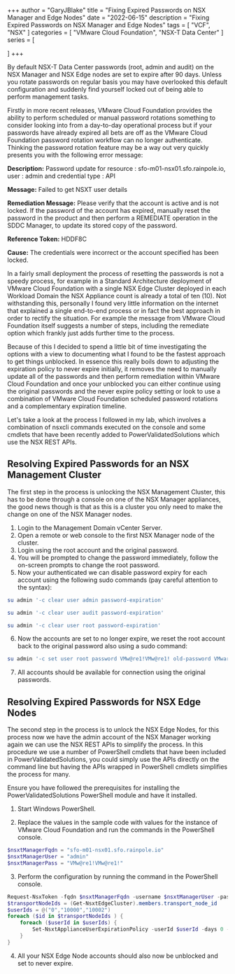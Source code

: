 +++
author = "GaryJBlake"
title = "Fixing Expired Passwords on NSX Manager and Edge Nodes"
date = "2022-06-15"
description = "Fixing Expired Passwords on NSX Manager and Edge Nodes"
tags = [
    "VCF",
    "NSX"
]
categories = [
    "VMware Cloud Foundation",
    "NSX-T Data Center"
]
series = [

]
+++

By default NSX-T Data Center passwords (root, admin and audit) on the NSX Manager and NSX Edge nodes are set to expire after 90 days. Unless you rotate passwords on regular basis you may have overlooked this default configuration and suddenly find yourself locked out of being able to perform management tasks.

Firstly in more recent releases, VMware Cloud Foundation provides the ability to perform scheduled or manual password rotations something to consider looking into from a day-to-day operational process but if your passwords have already expired all bets are off as the VMware Cloud Foundation password rotation workflow can no longer authenticate. Thinking the password rotation feature may be a way out very quickly presents you with the following error message:

**Description:** Password update for resource : sfo-m01-nsx01.sfo.rainpole.io, user : admin and credential type : API

**Message:** Failed to get NSXT user details

**Remediation Message:** Please verify that the account is active and is not locked. If the password of the account has expired, manually reset the password in the product and then perform a REMEDIATE operation in the SDDC Manager, to update its stored copy of the password.

**Reference Token:** HDDF8C

**Cause:** The credentials were incorrect or the account specified has been locked.

In a fairly small deployment the process of resetting the passwords is not a speedy process, for example in a Standard Architecture deployment of VMware Cloud Foundation with a single NSX Edge Cluster deployed in each Workload Domain the NSX Appliance count is already a total of ten (10). Not withstanding this, personally I found very little information on the internet that explained a single end-to-end process or in fact the best approach in order to rectify the situation. For example the message from VMware Cloud Foundation itself suggests a number of steps, including the remediate option which frankly just adds further time to the process.

Because of this I decided to spend a little bit of time investigating the options with a view to documenting what I found to be the fastest approach to get things unblocked. In essence this really boils down to adjusting the expiration policy to never expire initially, it removes the need to manually update all of the passwords and then perform remediation within VMware Cloud Foundation and once your unblocked you can either continue using the original passwords and the never expire policy setting or look to use a combination of VMware Cloud Foundation scheduled password rotations and a complementary expiration timeline.

Let's take a look at the process I followed in my lab, which involves a combination of nsxcli commands executed on the console and some cmdlets that have been recently added to PowerValidatedSolutions which use the NSX REST APIs.

## Resolving Expired Passwords for an NSX Management Cluster

The first step in the process is unlocking the NSX Management Cluster, this has to be done through a console on one of the NSX Manager appliances, the good news though is that as this is a cluster you only need to make the change on one of the NSX Manager nodes.

1. Login to the Management Domain vCenter Server.
2. Open a remote or web console to the first NSX Manager node of the cluster.
3. Login using the root account and the original password.
4. You will be prompted to change the password immediately, follow the on-screen prompts to change the root password.
5. Now your authenticated we can disable password expiry for each account using the following sudo commands (pay careful attention to the syntax):
``` bash
su admin '-c clear user admin password-expiration'
```

``` bash
su admin '-c clear user audit password-expiration'
```

``` bash
su admin '-c clear user root password-expiration'
```

6. Now the accounts are set to no longer expire, we reset the root account back to the original password also using a sudo command:
``` bash
su admin '-c set user root password VMw@re1!VMw@re1! old-password VMware123!VMware123!'
```

7. All accounts should be available for connection using the original passwords.

## Resolving Expired Passwords for NSX Edge Nodes

The second step in the process is to unlock the NSX Edge Nodes, for this process now we have the admin account of the NSX Manager working again we can use the NSX REST APIs to simplify the process. In this procedure we use a number of PowerShell cmdlets that have been included in PowerValidatedSolutions, you could simply use the APIs directly on the command line but having the APIs wrapped in PowerShell cmdlets simplifies the process for many.

Ensure you have followed the prerequisites for installing the PowerValidatedSolutions PowerShell module and have it installed.

1. Start Windows PowerShell.

2. Replace the values in the sample code with values for the instance of VMware Cloud Foundation and run the commands in the PowerShell console.

``` powershell
$nsxtManagerFqdn = "sfo-m01-nsx01.sfo.rainpole.io"
$nsxtManagerUser = "admin"
$nsxtManagerPass = "VMw@re1!VMw@re1!"
```
	 
3. Perform the configuration by running the command in the PowerShell console.

``` powershell
Request-NsxToken -fqdn $nsxtManagerFqdn -username $nsxtManagerUser -password $nsxtManagerPass
$transportNodeIds = (Get-NsxtEdgeCluster).members.transport_node_id
$userIds = @("0","10000","10002")
foreach ($id in $transportNodeIds ) {
    foreach ($userId in $userIds) {
        Set-NsxtApplianceUserExpirationPolicy -userId $userId -days 0 -transportNodeId $id
    }
}
``` 

4. All your NSX Edge Node accounts should also now be unblocked and set to never expire.